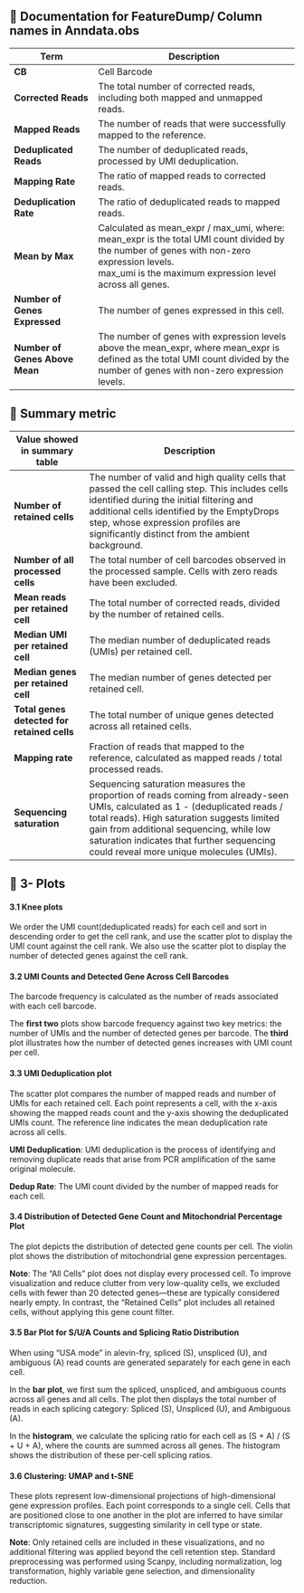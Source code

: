 ## 🥐 Documentation for FeatureDump/ Column names in Anndata.obs
| **Term** | **Description** |
|------------|-----------------|
| **CB** | Cell Barcode |
| **Corrected Reads** | The total number of corrected reads, including both mapped and unmapped reads. |
| **Mapped Reads** | The number of reads that were successfully mapped to the reference. |
| **Deduplicated Reads** | The number of deduplicated reads, processed by UMI deduplication. |
| **Mapping Rate** | The ratio of mapped reads to corrected reads. |
| **Deduplication Rate** | The ratio of deduplicated reads to mapped reads. |
| **Mean by Max** | Calculated as mean_expr / max_umi, where:<br>mean_expr is the total UMI count divided by the number of genes with non-zero expression levels.<br>max_umi is the maximum expression level across all genes. |
| **Number of Genes Expressed** | The number of genes expressed in this cell. |
| **Number of Genes Above Mean** | The number of genes with expression levels above the mean_expr, where mean_expr is defined as the total UMI count divided by the number of genes with non-zero expression levels. |

## 🥝 Summary metric
| **Value showed in summary table** | **Description** |
|------------|-----------------|
| **Number of retained cells** | The number of valid and high quality cells that passed the cell calling step. This includes cells identified during the initial filtering and additional cells identified by the EmptyDrops step, whose expression profiles are significantly distinct from the ambient background. |
| **Number of all processed cells** | The total number of cell barcodes observed in the processed sample. Cells with zero reads have been excluded. |
| **Mean reads per retained cell** | The total number of corrected reads, divided by the number of retained cells. |
| **Median UMI per retained cell** | The median number of deduplicated reads (UMIs) per retained cell. |
| **Median genes per retained cell** | The median number of genes detected per retained cell. |
| **Total genes detected for retained cells** | The total number of unique genes detected across all retained cells. |
| **Mapping rate** | Fraction of reads that mapped to the reference, calculated as mapped reads / total processed reads. |
| **Sequencing saturation** | Sequencing saturation measures the proportion of reads coming from already-seen UMIs, calculated as 1 - (deduplicated reads / total reads). High saturation suggests limited gain from additional sequencing, while low saturation indicates that further sequencing could reveal more unique molecules (UMIs). |



## 🍰 3- Plots
#### 3.1  Knee plots
We order the UMI count(deduplicated reads) for each cell and sort in descending order to get the cell rank, and use the scatter plot to display the UMI count against the cell rank. We also use the scatter plot to display the number of detected genes against the cell rank.

#### 3.2 UMI Counts and Detected Gene Across Cell Barcodes 
The barcode frequency is calculated as the number of reads associated with each cell barcode.

The **first two** plots show barcode frequency against two key metrics: the number of UMIs and the number of detected genes per barcode. The **third** plot illustrates how the number of detected genes increases with UMI count per cell.

#### 3.3 UMI Deduplication plot 
The scatter plot compares the number of mapped reads and number of UMIs for each retained cell. Each point represents a cell, with the x-axis showing the mapped reads count and the y-axis showing the deduplicated UMIs count. The reference line indicates the mean deduplication rate across all cells.

**UMI Deduplication**: UMI deduplication is the process of identifying and removing duplicate reads that arise from PCR amplification of the same original molecule.

**Dedup Rate**: The UMI count divided by the number of mapped reads for each cell.

#### 3.4 Distribution of Detected Gene Count and Mitochondrial Percentage Plot
The plot depicts the distribution of detected gene counts per cell. The violin plot shows the distribution of mitochondrial gene expression percentages.  

**Note**: The “All Cells” plot does not display every processed cell. To improve visualization and reduce clutter from very low-quality cells, we excluded cells with fewer than 20 detected genes—these are typically considered nearly empty. In contrast, the “Retained Cells” plot includes all retained cells, without applying this gene count filter.

#### 3.5 Bar Plot for S/U/A Counts and Splicing Ratio Distribution
When using “USA mode” in alevin-fry, spliced (S), unspliced (U), and ambiguous (A) read counts are generated separately for each gene in each cell.

In the **bar plot**, we first sum the spliced, unspliced, and ambiguous counts across all genes and all cells. The plot then displays the total number of reads in each splicing category: Spliced (S), Unspliced (U), and Ambiguous (A).

In the **histogram**, we calculate the splicing ratio for each cell as (S + A) / (S + U + A), where the counts are summed across all genes. The histogram shows the distribution of these per-cell splicing ratios.

#### 3.6 Clustering: UMAP and t-SNE
These plots represent low-dimensional projections of high-dimensional gene expression profiles. Each point corresponds to a single cell. Cells that are positioned close to one another in the plot are inferred to have similar transcriptomic signatures, suggesting similarity in cell type or state.

**Note**: Only retained cells are included in these visualizations, and no additional filtering was applied beyond the cell retention step. Standard preprocessing was performed using Scanpy, including normalization, log transformation, highly variable gene selection, and dimensionality reduction.
